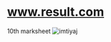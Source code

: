 # www.result.com
10th marksheet
![imtiyaj](https://user-images.githubusercontent.com/84674091/119266258-ecfa8500-bb9e-11eb-9cbe-52ac23529d95.jpg)
